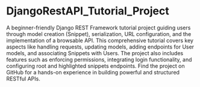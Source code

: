 # DjangoRestAPI_Tutorial_Project
A beginner-friendly Django REST Framework tutorial project guiding users through model creation (Snippet), serialization, URL configuration, and the implementation of a browsable API. This comprehensive tutorial covers key aspects like handling requests, updating models, adding endpoints for User models, and associating Snippets with Users. The project also includes features such as enforcing permissions, integrating login functionality, and configuring root and highlighted snippets endpoints. Find the project on GitHub for a hands-on experience in building powerful and structured RESTful APIs.

